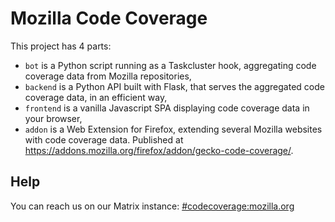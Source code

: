 # Mozilla Code Coverage

This project has 4 parts:

- `bot` is a Python script running as a Taskcluster hook, aggregating code coverage data from Mozilla repositories,
- `backend` is a Python API built with Flask, that serves the aggregated code coverage data, in an efficient way,
- `frontend` is a vanilla Javascript SPA displaying code coverage data in your browser,
- `addon` is a Web Extension for Firefox, extending several Mozilla websites with code coverage data. Published at https://addons.mozilla.org/firefox/addon/gecko-code-coverage/.

## Help

You can reach us on our Matrix instance: [#codecoverage:mozilla.org](https://chat.mozilla.org/#/room/#codecoverage:mozilla.org)
